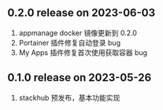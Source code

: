 ## 0.2.0 release on 2023-06-03

1. appmanage docker 镜像更新到 0.2.0
2. Portainer 插件修复自动登录 bug
3. My Apps 插件修复首次使用获取容器 bug

## 0.1.0 release on 2023-05-26

1. stackhub 预发布，基本功能实现
